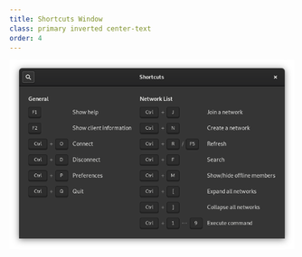 ```yaml
---
title: Shortcuts Window
class: primary inverted center-text
order: 4
---
```

<div class="row">
  <div class="col">
    <img src="/resources/shortcuts-window.png" srcset="/resources/shortcuts-window-2x.png 2x" alt="Shortcuts Window" />
  </div>
</div>
